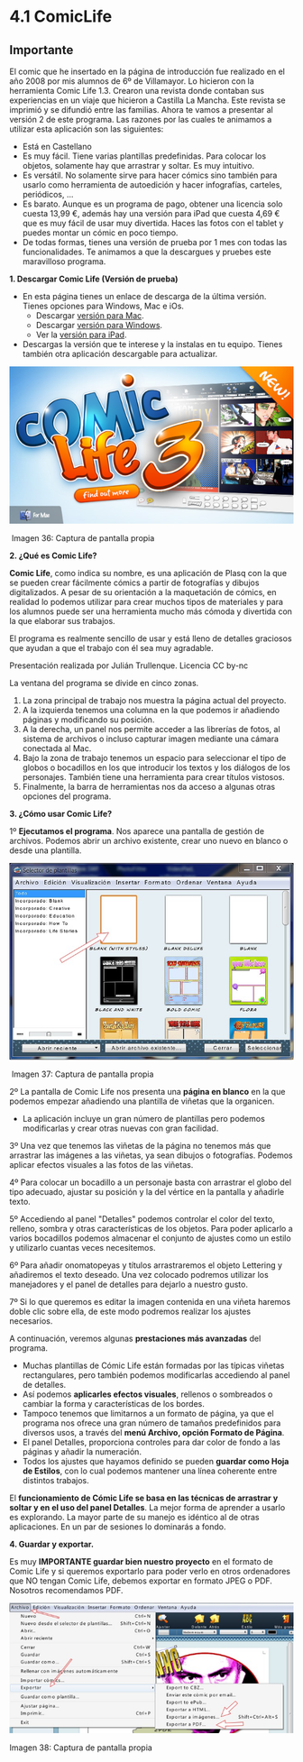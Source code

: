 # 4.1 ComicLife

## Importante

El comic que he insertado en la página de introducción fue realizado en el año 2008 por mis alumnos de 6º de Villamayor. Lo hicieron con la herramienta Comic Life 1.3. Crearon una revista donde contaban sus experiencias en un viaje que hicieron a Castilla La Mancha. Este revista se imprimió y se difundió entre las familias. Ahora te vamos a presentar al versión 2 de este programa. Las razones por las cuales te animamos a utilizar esta aplicación son las siguientes:

*   Está en Castellano
*   Es muy fácil. Tiene varias plantillas predefinidas. Para colocar los objetos, solamente hay que arrastrar y soltar. Es muy intuitivo.
*   Es versátil. No solamente sirve para hacer cómics sino también para usarlo como herramienta de autoedición y hacer infografías, carteles, periódicos, ...
*   Es barato. Aunque es un programa de pago, obtener una licencia solo cuesta 13,99 €, además hay una versión para iPad que cuesta 4,69 € que es muy fácil de usar muy divertida. Haces las fotos con el tablet y puedes montar un cómic en poco tiempo.
*   De todas formas, tienes una versión de prueba por 1 mes con todas las funcionalidades. Te animamos a que la descargues y pruebes este maravilloso programa.

**1\. Descargar Comic Life (Versión de prueba)**

*   En esta página tienes un enlace de descarga de la última versión. Tienes opciones para Windows, Mac e iOs.
    *   Descargar [versión para Mac](http://plasq.com/downloads/mac).
    *   Descargar [versión para Windows](http://plasq.com/downloads/win).
    *   Ver la [versión para iPad](http://plasq.com/downloads/appstore).
*   Descargas la versión que te interese y la instalas en tu equipo. Tienes también otra aplicación descargable para actualizar.


![](img/comic.jpg "Comic Life 3")


 Imagen 36: Captura de pantalla propia

**2\. ¿Qué es Comic Life?**

**Comic Life**, como indica su nombre, es una aplicación de Plasq con la que se pueden crear fácilmente cómics a partir de fotografías y dibujos digitalizados. A pesar de su orientación a la maquetación de cómics, en realidad lo podemos utilizar para crear muchos tipos de materiales y para los alumnos puede ser una herramienta mucho más cómoda y divertida con la que elaborar sus trabajos.

El programa es realmente sencillo de usar y está lleno de detalles graciosos que ayudan a que el trabajo con él sea muy agradable.

Presentación realizada por Julián Trullenque. Licencia CC by-nc

La ventana del programa se divide en cinco zonas.

1.  La zona principal de trabajo nos muestra la página actual del proyecto.
2.  A la izquierda tenemos una columna en la que podemos ir añadiendo páginas y modificando su posición.
3.  A la derecha, un panel nos permite acceder a las librerías de fotos, al sistema de archivos o incluso capturar imagen mediante una cámara conectada al Mac.
4.  Bajo la zona de trabajo tenemos un espacio para seleccionar el tipo de globos o bocadillos en los que introducir los textos y los diálogos de los personajes. También tiene una herramienta para crear títulos vistosos.
5.  Finalmente, la barra de herramientas nos da acceso a algunas otras opciones del programa.

**3\. ¿Cómo usar Comic Life?**

1º **Ejecutamos el programa**. Nos aparece una pantalla de gestión de archivos. Podemos abrir un archivo existente, crear uno nuevo en blanco o desde una plantilla.


![](img/plantillas.jpg)


 Imagen 37: Captura de pantalla propia

2º La pantalla de Comic Life nos presenta una **página en blanco** en la que podemos empezar añadiendo una plantilla de viñetas que la organicen.

*   La aplicación incluye un gran número de plantillas pero podemos modificarlas y crear otras nuevas con gran facilidad.

3º Una vez que tenemos las viñetas de la página no tenemos más que arrastrar las imágenes a las viñetas, ya sean dibujos o fotografías. Podemos aplicar efectos visuales a las fotos de las viñetas.

4º Para colocar un bocadillo a un personaje basta con arrastrar el globo del tipo adecuado, ajustar su posición y la del vértice en la pantalla y añadirle texto.

5º Accediendo al panel "Detalles" podemos controlar el color del texto, relleno, sombra y otras características de los objetos. Para poder aplicarlo a varios bocadillos podemos almacenar el conjunto de ajustes como un estilo y utilizarlo cuantas veces necesitemos.

6º Para añadir onomatopeyas y títulos arrastraremos el objeto Lettering y añadiremos el texto deseado. Una vez colocado podremos utilizar los manejadores y el panel de detalles para dejarlo a nuestro gusto.

7º Si lo que queremos es editar la imagen contenida en una viñeta haremos doble clic sobre ella, de este modo podremos realizar los ajustes necesarios.

A continuación, veremos algunas **prestaciones más avanzadas** del programa.

*   Muchas plantillas de Cómic Life están formadas por las típicas viñetas rectangulares, pero también podemos modificarlas accediendo al panel de detalles.
*   Así podemos **aplicarles efectos visuales**, rellenos o sombreados o cambiar la forma y características de los bordes.
*   Tampoco tenemos que limitarnos a un formato de página, ya que el programa nos ofrece una gran número de tamaños predefinidos para diversos usos, a través del **menú Archivo, opción Formato de Página**.
*   El panel Detalles, proporciona controles para dar color de fondo a las páginas y añadir la numeración.
*   Todos los ajustes que hayamos definido se pueden **guardar como Hoja de Estilos**, con lo cual podemos mantener una línea coherente entre distintos trabajos.

El **funcionamiento de Cómic Life se basa en las técnicas de arrastrar y soltar y en el uso del panel Detalles**. La mejor forma de aprender a usarlo es explorando. La mayor parte de su manejo es idéntico al de otras aplicaciones. En un par de sesiones lo dominarás a fondo.

**4\. Guardar y exportar.**

Es muy **IMPORTANTE guardar bien nuestro proyecto** en el formato de Comic Life y si queremos exportarlo para poder verlo en otros ordenadores que NO tengan Comic Life, debemos exportar en formato JPEG o PDF. Nosotros recomendamos PDF.


![](img/exportar.jpg "Guardar y exportar un comic")


Imagen 38: Captura de pantalla propia

